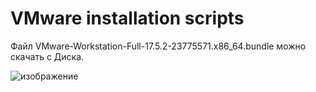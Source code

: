 # VMware installation scripts
Файл VMware-Workstation-Full-17.5.2-23775571.x86_64.bundle можно скачать с Диска.

![изображение](https://github.com/user-attachments/assets/b9947ac4-c685-445d-907e-276bd98348c8)
